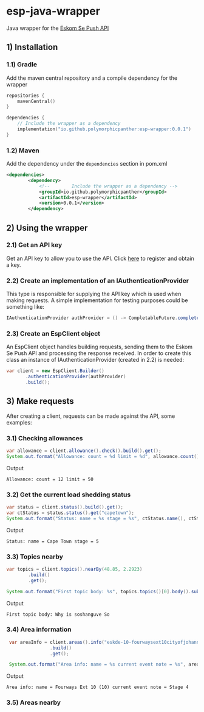 # esp-java-wrapper

Java wrapper for the [Eskom Se Push API](https://eskomsepush.gumroad.com/l/api)

## 1) Installation

### 1.1) Gradle

Add the maven central repository and a compile dependency for the wrapper

```kotlin
repositories {
    mavenCentral()
}

dependencies {
    // Include the wrapper as a dependency
    implementation("io.github.polymorphicpanther:esp-wrapper:0.0.1")
}
```

### 1.2) Maven

Add the dependency under the `dependencies` section in pom.xml

```xml
<dependencies>
        <dependency>
            <!--        Include the wrapper as a dependency -->
            <groupId>io.github.polymorphicpanther</groupId>
            <artifactId>esp-wrapper</artifactId>
            <version>0.0.1</version>
        </dependency>
```

## 2) Using the wrapper

### 2.1) Get an API key

Get an API key to allow you to use the API. Click [here](https://eskomsepush.gumroad.com/l/api) to register and obtain a key.

### 2.2) Create an implementation of an IAuthenticationProvider

This type is responsible for supplying the API key which is used when making requests. A simple implementation for testing purposes could be something like:

```java
IAuthenticationProvider authProvider = () -> CompletableFuture.completedFuture("Y1O2U3R-A4P5I-K6E7Y-H8E9R10E");
```

### 2.3) Create an EspClient object

An EspClient object handles building requests, sending them to the Eskom Se Push API and processing the response received. In order to create this class an instance of IAuthenticationProvider (created in 2.2) is needed:

```java
var client = new EspClient.Builder()
       .authenticationProvider(authProvider)
       .build();
```

## 3) Make requests

After creating a client, requests can be made against the API, some examples:

### 3.1) Checking allowances

```java
var allowance = client.allowance().check().build().get();
System.out.format("Allowance: count = %d limit = %d", allowance.count(), allowance.limit());
```

Output

```
Allowance: count = 12 limit = 50
```

### 3.2) Get the current load shedding status

```java
var status = client.status().build().get();
var ctStatus = status.status().get("capetown");
System.out.format("Status: name = %s stage = %s", ctStatus.name(), ctStatus.stage());
```

Output

```
Status: name = Cape Town stage = 5
```

### 3.3) Topics nearby 

```java
var topics = client.topics().nearBy(48.85, 2.2923)
        .build()
        .get();

System.out.format("First topic body: %s", topics.topics()[0].body().substring(0,20));
```

Output

```
First topic body: Why is soshanguve So
```

### 3.4) Area information

```java
 var areaInfo = client.areas().info("eskde-10-fourwaysext10cityofjohannesburggauteng")
                .build()
                .get();

 System.out.format("Area info: name = %s current event note = %s", areaInfo.info().name(), areaInfo.events()[0].note());
```

Output

```
Area info: name = Fourways Ext 10 (10) current event note = Stage 4
```

### 3.5) Areas nearby

